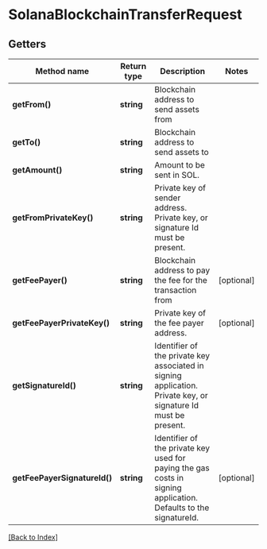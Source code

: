 # SolanaBlockchainTransferRequest

## Getters

Method name | Return type | Description | Notes
------------ | ------------- | ------------- | -------------
**getFrom()** | **string** | Blockchain address to send assets from |
**getTo()** | **string** | Blockchain address to send assets to |
**getAmount()** | **string** | Amount to be sent in SOL. |
**getFromPrivateKey()** | **string** | Private key of sender address. Private key, or signature Id must be present. |
**getFeePayer()** | **string** | Blockchain address to pay the fee for the transaction from | [optional]
**getFeePayerPrivateKey()** | **string** | Private key of the fee payer address. | [optional]
**getSignatureId()** | **string** | Identifier of the private key associated in signing application. Private key, or signature Id must be present. |
**getFeePayerSignatureId()** | **string** | Identifier of the private key used for paying the gas costs in signing application. Defaults to the signatureId. | [optional]

[[Back to Index]](../index.md)
